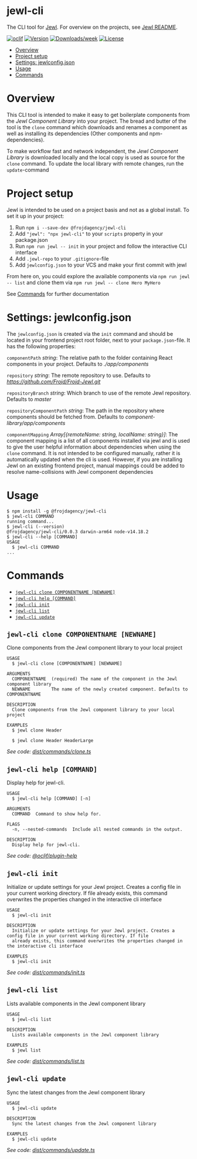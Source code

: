 jewl-cli
========

The CLI tool for [Jewl](https://github.com/Frojd/Frojd-Jewl). For overview on the projects, see [Jewl README](https://github.com/Frojd/Frojd-Jewl/README.md).

[![oclif](https://img.shields.io/badge/cli-oclif-brightgreen.svg)](https://oclif.io)
[![Version](https://img.shields.io/npm/v/jewl-cli.svg)](https://npmjs.org/package/jewl-cli)
[![Downloads/week](https://img.shields.io/npm/dw/jewl-cli.svg)](https://npmjs.org/package/jewl-cli)
[![License](https://img.shields.io/npm/l/jewl-cli.svg)](https://github.com/Frojd/Frojd-Jewl/blob/master/package.json)

<!-- toc -->
* [Overview](#overview)
* [Project setup](#project-setup)
* [Settings: jewlconfig.json](#settings-jewlconfigjson)
* [Usage](#usage)
* [Commands](#commands)
<!-- tocstop -->

# Overview
<!-- overview -->
This CLI tool is intended to make it easy to get boilerplate components from the _Jewl Component Library_ into your
project. The bread and butter of the tool is the `clone` command which downloads and renames a component as well as
installing its dependencies (Other components and npm-dependencies).

To make workflow fast and network independent, the _Jewl Component Library_ is downloaded locally and the local copy
is used as source for the `clone` command. To update the local library with remote changes, run the `update`-command

<!-- overviewstop -->

# Project setup
<!-- projectsetup -->
Jewl is intended to be used on a project basis and not as a global install. To set it up in your project:
1) Run `npm i --save-dev @frojdagency/jewl-cli`
2) Add `"jewl": "npx jewl-cli"` to your `scripts` property in your package.json
3) Run `npm run jewl -- init` in your project and follow the interactive CLI interface
4) Add `.jewl-repo` to your `.gitignore`-file
5) Add `jewlconfig.json` to your VCS and make your first commit with jewl

From here on, you could explore the available components via `npm run jewl -- list` and clone them 
via `npm run jewl -- clone Hero MyHero`

See [Commands](#commands) for further documentation

<!-- projectsetupstop -->

# Settings: jewlconfig.json
<!-- settings -->
The `jewlconfig.json` is created via the `init` command and should be located in your frontend project root folder,
next to your `package.json`-file. It has the following properties:

`componentPath` *string*: The relative path to the folder containing React components in your project. Defaults to *./app/components*

`repository` *string*: The remote repository to use. Defaults to *https://github.com/Frojd/Frojd-Jewl.git*

`repositoryBranch` *string*: Which branch to use of the remote Jewl repository. Defaults to *master*

`repositoryComponentPath` *string*: The path in the repository where components should be fetched from. Defaults to *component-library/app/components*

`componentMapping` *Array[{remoteName: string, localName: string}]*: The component mapping is a list of all components installed via jewl
and is used to give the user helpful information about dependencies when using the `clone` command. It is not intended
to be configured manually, rather it is automatically updated when the cli is used. However, if you are installing Jewl on an
existing frontend project, manual mappings could be added to resolve name-collisions with Jewl component dependencies

<!-- settingsstop -->

# Usage
<!-- usage -->
```sh-session
$ npm install -g @frojdagency/jewl-cli
$ jewl-cli COMMAND
running command...
$ jewl-cli (--version)
@frojdagency/jewl-cli/0.0.3 darwin-arm64 node-v14.18.2
$ jewl-cli --help [COMMAND]
USAGE
  $ jewl-cli COMMAND
...
```
<!-- usagestop -->

# Commands
<!-- commands -->
* [`jewl-cli clone COMPONENTNAME [NEWNAME]`](#jewl-cli-clone-componentname-newname)
* [`jewl-cli help [COMMAND]`](#jewl-cli-help-command)
* [`jewl-cli init`](#jewl-cli-init)
* [`jewl-cli list`](#jewl-cli-list)
* [`jewl-cli update`](#jewl-cli-update)

## `jewl-cli clone COMPONENTNAME [NEWNAME]`

Clone components from the Jewl component library to your local project

```
USAGE
  $ jewl-cli clone [COMPONENTNAME] [NEWNAME]

ARGUMENTS
  COMPONENTNAME  (required) The name of the component in the Jewl component library
  NEWNAME        The name of the newly created component. Defaults to COMPONENTNAME

DESCRIPTION
  Clone components from the Jewl component library to your local project

EXAMPLES
  $ jewl clone Header

  $ jewl clone Header HeaderLarge
```

_See code: [dist/commands/clone.ts](https://github.com/Frojd/Frojd-Jewl/blob/v0.0.3/dist/commands/clone.ts)_

## `jewl-cli help [COMMAND]`

Display help for jewl-cli.

```
USAGE
  $ jewl-cli help [COMMAND] [-n]

ARGUMENTS
  COMMAND  Command to show help for.

FLAGS
  -n, --nested-commands  Include all nested commands in the output.

DESCRIPTION
  Display help for jewl-cli.
```

_See code: [@oclif/plugin-help](https://github.com/oclif/plugin-help/blob/v5.1.9/src/commands/help.ts)_

## `jewl-cli init`

Initialize or update settings for your Jewl project. Creates a config file in your current working directory. If file already exists, this command overwrites the properties changed in the interactive cli interface

```
USAGE
  $ jewl-cli init

DESCRIPTION
  Initialize or update settings for your Jewl project. Creates a config file in your current working directory. If file
  already exists, this command overwrites the properties changed in the interactive cli interface

EXAMPLES
  $ jewl-cli init
```

_See code: [dist/commands/init.ts](https://github.com/Frojd/Frojd-Jewl/blob/v0.0.3/dist/commands/init.ts)_

## `jewl-cli list`

Lists available components in the Jewl component library

```
USAGE
  $ jewl-cli list

DESCRIPTION
  Lists available components in the Jewl component library

EXAMPLES
  $ jewl list
```

_See code: [dist/commands/list.ts](https://github.com/Frojd/Frojd-Jewl/blob/v0.0.3/dist/commands/list.ts)_

## `jewl-cli update`

Sync the latest changes from the Jewl component library

```
USAGE
  $ jewl-cli update

DESCRIPTION
  Sync the latest changes from the Jewl component library

EXAMPLES
  $ jewl-cli update
```

_See code: [dist/commands/update.ts](https://github.com/Frojd/Frojd-Jewl/blob/v0.0.3/dist/commands/update.ts)_
<!-- commandsstop -->

